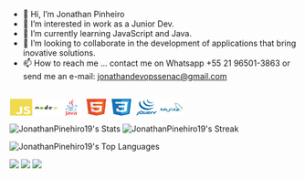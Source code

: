 - 👋 Hi, I’m Jonathan Pinheiro
- 👀 I’m interested in work as a Junior Dev.
- 🌱 I’m currently learning JavaScript and Java.
- 💞️ I’m looking to collaborate in the development of applications that bring inovative solutions.
- 📫 How to reach me ... contact me on Whatsapp +55 21 96501-3863 or send me an e-mail: jonathandevopssenac@gmail.com

<div style="display: inline_block"><br>
  <img align="center" alt="Rafa-Js" height="30" width="40" src="https://raw.githubusercontent.com/devicons/devicon/master/icons/javascript/javascript-plain.svg">
  <img align="center" alt="Rafa-Ts" height="30" width="40" src="https://raw.githubusercontent.com/devicons/devicon/master/icons/nodejs/nodejs-original-wordmark.svg">
  <img align="center" alt="Rafa-React" height="30" width="40" src="https://raw.githubusercontent.com/devicons/devicon/master/icons/java/java-original-wordmark.svg">
  <img align="center" alt="Rafa-HTML" height="30" width="40" src="https://raw.githubusercontent.com/devicons/devicon/master/icons/html5/html5-original.svg">
  <img align="center" alt="Rafa-CSS" height="30" width="40" src="https://raw.githubusercontent.com/devicons/devicon/master/icons/css3/css3-original.svg">
  <img align="center" alt="Rafa-Python" height="30" width="40" src="https://raw.githubusercontent.com/devicons/devicon/master/icons/jquery/jquery-plain-wordmark.svg">
  <img align="center" alt="Rafa-Csharp" height="30" width="40" src="https://raw.githubusercontent.com/devicons/devicon/master/icons/mysql/mysql-plain-wordmark.svg">
</div>

![JonathanPinehiro19's Stats](https://github-readme-stats.vercel.app/api?username=JonathanPinehiro19&theme=vue-dark&show_icons=true&hide_border=true&count_private=true)
![JonathanPinehiro19's Streak](https://github-readme-streak-stats.herokuapp.com/?user=JonathanPinehiro19&theme=vue-dark&hide_border=true)


![JonathanPinehiro19's Top Languages](https://github-readme-stats.vercel.app/api/top-langs/?username=JonathanPinehiro19&theme=vue-dark&show_icons=true&hide_border=true&layout=compact)

[<img src="https://img.shields.io/badge/linkedin-%230077B5.svg?&style=for-the-badge&logo=linkedin&logoColor=white" />](https://www.linkedin.com/in/jonathan-pinheiro-a294a1177/) [<img src = "https://img.shields.io/badge/instagram-%23E4405F.svg?&style=for-the-badge&logo=instagram&logoColor=white">](https://instagram.com/jonathan_pinheiros?igshid=MzNlNGNkZWQ4Mg==) [<img src = "https://img.shields.io/badge/facebook-%231877F2.svg?&style=for-the-badge&logo=facebook&logoColor=white">](https://www.facebook.com/profile.php?id=100017716937199&mibextid=ZbWKwL)
<!---
JonathanPinehiro19/JonathanPinehiro19 is a ✨ special ✨ repository because its `README.md` (this file) appears on your GitHub profile.
You can click the Preview link to take a look at your changes.
--->
